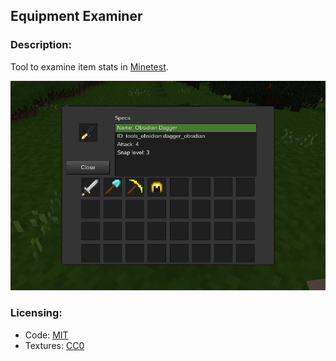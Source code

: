 ## Equipment Examiner

### Description:

Tool to examine item stats in [Minetest](https://www.minetest.net/).

![screenshot](screenshot.png)

### Licensing:

- Code: [MIT](LICENSE.txt)
- Textures: [CC0](textures//sources.txt)
